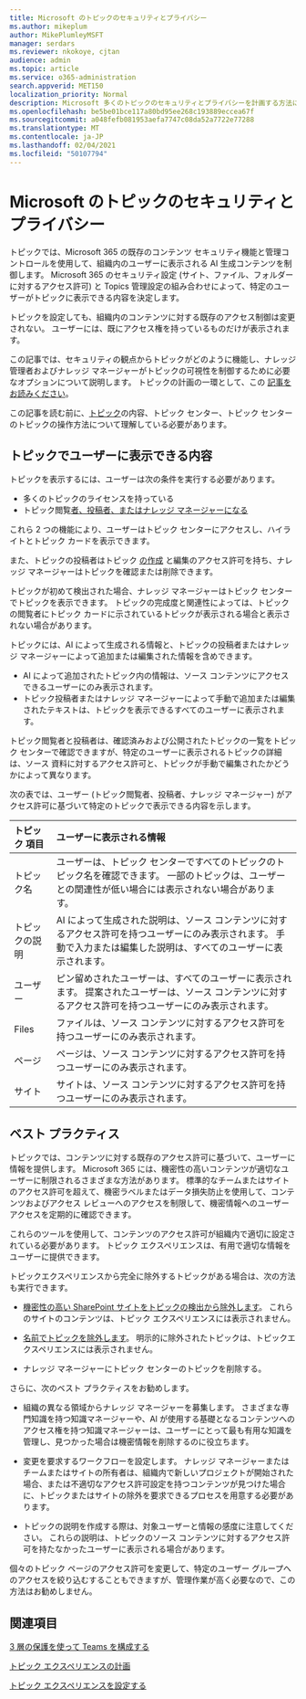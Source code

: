 ```yaml
---
title: Microsoft のトピックのセキュリティとプライバシー
ms.author: mikeplum
author: MikePlumleyMSFT
manager: serdars
ms.reviewer: nkokoye, cjtan
audience: admin
ms.topic: article
ms.service: o365-administration
search.appverid: MET150
localization_priority: Normal
description: Microsoft 多くのトピックのセキュリティとプライバシーを計画する方法について説明します。
ms.openlocfilehash: be5be01bce117a80bd95ee268c193889eccea67f
ms.sourcegitcommit: a048fefb081953aefa7747c08da52a7722e77288
ms.translationtype: MT
ms.contentlocale: ja-JP
ms.lasthandoff: 02/04/2021
ms.locfileid: "50107794"
---
```

# <a name="microsoft-viva-topics-security-and-privacy"></a>Microsoft のトピックのセキュリティとプライバシー

トピックでは、Microsoft 365 の既存のコンテンツ セキュリティ機能と管理コントロールを使用して、組織内のユーザーに表示される AI 生成コンテンツを制御します。 Microsoft 365 のセキュリティ設定 (サイト、ファイル、フォルダーに対するアクセス許可) と Topics 管理設定の組み合わせによって、特定のユーザーがトピックに表示できる内容を決定します。

トピックを設定しても、組織内のコンテンツに対する既存のアクセス制御は変更されない。 ユーザーには、既にアクセス権を持っているものだけが表示されます。

この記事では、セキュリティの観点からトピックがどのように機能し、ナレッジ管理者およびナレッジ マネージャーがトピックの可視性を制御するために必要なオプションについて説明します。 トピックの計画の一環として、この [記事をお読みください](plan-topic-experiences.md)。

この記事を読む前に、[トピック](topic-experiences-overview.md)の[](topic-center-overview.md)内容、トピック センター、[](manage-topics.md)トピック センターのトピックの操作方法について理解している必要があります。

## <a name="what-users-can-see-in-topics"></a>トピックでユーザーに表示できる内容

トピックを表示するには、ユーザーは次の条件を実行する必要があります。

- 多くのトピックのライセンスを持っている
- トピック閲覧[者、投稿者](topic-experiences-knowledge-rules.md#change-who-can-see-topics-in-your-organization)[、またはナレッジ マネージャーになる](topic-experiences-user-permissions.md)

これら 2 つの機能により、ユーザーはトピック センターにアクセスし、ハイライトとトピック カードを表示できます。

また、トピックの投稿者はトピック [の作成](topic-experiences-user-permissions.md) と編集のアクセス許可を持ち、ナレッジ マネージャーはトピックを確認または削除できます。

トピックが初めて検出された場合、ナレッジ マネージャーはトピック センターでトピックを表示できます。 トピックの完成度と関連性によっては、トピック の閲覧者にトピック カードに示されているトピックが表示される場合と表示されない場合があります。

トピックには、AI によって生成される情報と、トピックの投稿者またはナレッジ マネージャーによって追加または編集された情報を含めできます。

- AI によって追加されたトピック内の情報は、ソース コンテンツにアクセスできるユーザーにのみ表示されます。
- トピック投稿者またはナレッジ マネージャーによって手動で追加または編集されたテキストは、トピックを表示できるすべてのユーザーに表示されます。

トピック閲覧者と投稿者は、確認済みおよび公開されたトピックの一覧をトピック センターで確認できますが、特定のユーザーに表示されるトピックの詳細は、ソース 資料に対するアクセス許可と、トピックが手動で編集されたかどうかによって異なります。

次の表では、ユーザー (トピック閲覧者、投稿者、ナレッジ マネージャー) がアクセス許可に基づいて特定のトピックで表示できる内容を示します。

|トピック 項目|ユーザーに表示される情報|
|:---------|:------------------|
|トピック名|ユーザーは、トピック センターですべてのトピックのトピック名を確認できます。 一部のトピックは、ユーザーとの関連性が低い場合には表示されない場合があります。|
|トピックの説明|AI によって生成された説明は、ソース コンテンツに対するアクセス許可を持つユーザーにのみ表示されます。 手動で入力または編集した説明は、すべてのユーザーに表示されます。|
|ユーザー|ピン留めされたユーザーは、すべてのユーザーに表示されます。 提案されたユーザーは、ソース コンテンツに対するアクセス許可を持つユーザーにのみ表示されます。|
|Files|ファイルは、ソース コンテンツに対するアクセス許可を持つユーザーにのみ表示されます。|
|ページ|ページは、ソース コンテンツに対するアクセス許可を持つユーザーにのみ表示されます。|
|サイト|サイトは、ソース コンテンツに対するアクセス許可を持つユーザーにのみ表示されます。|

## <a name="best-practices"></a>ベスト プラクティス

トピックでは、コンテンツに対する既存のアクセス許可に基づいて、ユーザーに情報を提供します。 Microsoft 365 には、機密性の高いコンテンツが適切なユーザーに制限されるさまざまな方法があります。 標準的なチームまたはサイトのアクセス許可を超えて、機密ラベルまたは[](https://docs.microsoft.com/microsoft-365/compliance/data-loss-prevention-policies)データ損失防止を使用して、コンテンツおよび[](https://docs.microsoft.com/azure/active-directory/governance/access-reviews-overview)アクセス レビューへのアクセスを制限して、機密情報へのユーザー アクセスを定期的に確認できます。 [](https://docs.microsoft.com/microsoft-365/compliance/sensitivity-labels)

これらのツールを使用して、コンテンツのアクセス許可が組織内で適切に設定されている必要があります。 トピック エクスペリエンスは、有用で適切な情報をユーザーに提供できます。

トピックエクスペリエンスから完全に除外するトピックがある場合は、次の方法も実行できます。

- [機密性の高い SharePoint サイトをトピックの検出から除外します](topic-experiences-discovery.md#select-sharepoint-topic-sources)。 これらのサイトのコンテンツは、トピック エクスペリエンスには表示されません。

- [名前でトピックを除外します](topic-experiences-discovery.md#exclude-topics-by-name)。 明示的に除外されたトピックは、トピックエクスペリエンスには表示されません。

- ナレッジ マネージャーにトピック センターのトピックを削除する。

さらに、次のベスト プラクティスをお勧めします。

- 組織の異なる領域からナレッジ マネージャーを募集します。 さまざまな専門知識を持つ知識マネージャーや、AI が使用する基礎となるコンテンツへのアクセス権を持つ知識マネージャーは、ユーザーにとって最も有用な知識を管理し、見つかった場合は機密情報を削除するのに役立ちます。

- 変更を要求するワークフローを設定します。 ナレッジ マネージャーまたはチームまたはサイトの所有者は、組織内で新しいプロジェクトが開始された場合、または不適切なアクセス許可設定を持つコンテンツが見つけた場合に、トピックまたはサイトの除外を要求できるプロセスを用意する必要があります。

- トピックの説明を作成する際は、対象ユーザーと情報の感度に注意してください。 これらの説明は、トピックのソース コンテンツに対するアクセス許可を持たなかったユーザーに表示される場合があります。

個々のトピック ページのアクセス許可を変更して、特定のユーザー グループへのアクセスを絞り込むすることもできますが、管理作業が高く必要なので、この方法はお勧めしません。

## <a name="see-also"></a>関連項目

[3 層の保護を使って Teams を構成する](../solutions/configure-teams-three-tiers-protection.md)

[トピック エクスペリエンスの計画](plan-topic-experiences.md)

[トピック エクスペリエンスを設定する](set-up-topic-experiences.md)
